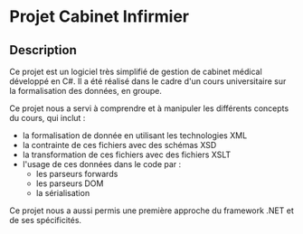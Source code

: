 # Projet Cabinet Infirmier  

## Description  
Ce projet est un logiciel très simplifié de gestion de cabinet médical développé en C#.
Il a été réalisé dans le cadre d'un cours universitaire sur la formalisation des données, en groupe.   

Ce projet nous a servi à comprendre et à manipuler les différents concepts du cours, qui inclut :
- la formalisation de donnée en utilisant les technologies XML
- la contrainte de ces fichiers avec des schémas XSD
- la transformation de ces fichiers avec des fichiers XSLT
- l'usage de ces données dans le code par :
	- les parseurs forwards
	- les parseurs DOM
	- la sérialisation

Ce projet nous a aussi permis une première approche du framework .NET et de ses spécificités.
